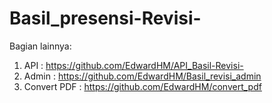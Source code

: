 # Basil_presensi-Revisi-

Bagian lainnya:
1. API : https://github.com/EdwardHM/API_Basil-Revisi-
2. Admin : https://github.com/EdwardHM/Basil_revisi_admin
3. Convert PDF : https://github.com/EdwardHM/convert_pdf
